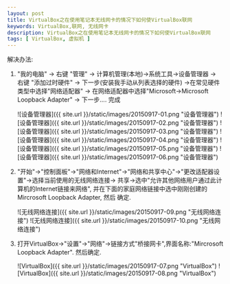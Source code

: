 ```yaml
---
layout: post
title: VirtualBox之在使用笔记本无线网卡的情况下如何使VirtualBox联网
keywords: VirtualBox,联网, 无线网卡
description: VirtualBox之在使用笔记本无线网卡的情况下如何使VirtualBox联网
tags: [ VirtualBox, 虚拟机 ]
---
```


解决办法:

1. "我的电脑" -> 右键 "管理" -> 计算机管理(本地)->系统工具->设备管理器 -> 右键 "添加过时硬件" -> 下一步(安装我手动从列表选择的硬件) ->在常见硬件类型中选择"网络适配器" -> 在网络适配器中选择"Microsoft->Microsoft Loopback Adapter" -> 下一步.... 完成


    ![设备管理器]({{ site.url }}/static/images/20150917-01.png "设备管理器")
    ![设备管理器]({{ site.url }}/static/images/20150917-02.png "设备管理器")
    ![设备管理器]({{ site.url }}/static/images/20150917-03.png "设备管理器")
    ![设备管理器]({{ site.url }}/static/images/20150917-04.png "设备管理器")
    ![设备管理器]({{ site.url }}/static/images/20150917-05.png "设备管理器")
    ![设备管理器]({{ site.url }}/static/images/20150917-06.png "设备管理器")



2. "开始"->"控制面板"->"网络和Internet"->"网络和共享中心"->"更改适配器设置"->选择当前使用的无线网络连接-> 共享->选中"允许其他网络用户通过此计算机的Internet链接来网络", 并在下面的家庭网络链接中选中刚刚创建的Mircrosoft Loopback Adapter, 然后 确定.

    ![无线网络连接]({{ site.url }}/static/images/20150917-09.png "无线网络连接")
    ![无线网络连接]({{ site.url }}/static/images/20150917-10.png "无线网络连接")

3. 打开VirtualBox->"设置"->"网络"->链接方式"桥接网卡",界面名称:"Mircrosoft Loopback Adapter". 然后确定.

    ![VirtualBox]({{ site.url }}/static/images/20150917-07.png "VirtualBox")
    ![VirtualBox]({{ site.url }}/static/images/20150917-08.png "VirtualBox")

